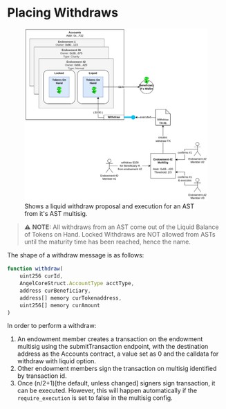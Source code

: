 # Placing Withdraws

<figure>
    <img src="/assets/diagrams/withdraw.png"
         alt="Withdraw from an AST">
	<figcaption>Shows a liquid withdraw proposal and execution for an AST from it's AST multisig.</figcaption>
</figure>

> ⚠️ **NOTE:** All withdraws from an AST come out of the Liquid Balance of Tokens on Hand. Locked Withdraws are NOT allowed from ASTs until the maturity time has been reached, hence the name.

The shape of a withdraw message is as follows:
```javascript
function withdraw(
    uint256 curId,
    AngelCoreStruct.AccountType acctType,
    address curBeneficiary,
    address[] memory curTokenaddress,
    uint256[] memory curAmount
)
```

In order to perform a withdraw:
1. An endowment member creates a transaction on the endowment multisig using the submitTransaction endpoint, with the destination address as the Accounts contract, a value set as 0 and the calldata for withdraw with liquid option. 
2. Other endowment members sign the transaction on multisig identified by transaction id.
3. Once (n/2+1)[the default, unless changed] signers sign transaction, it can be executed. However, this will happen automatically if the `require_execution` is set to false in the multisig config.
